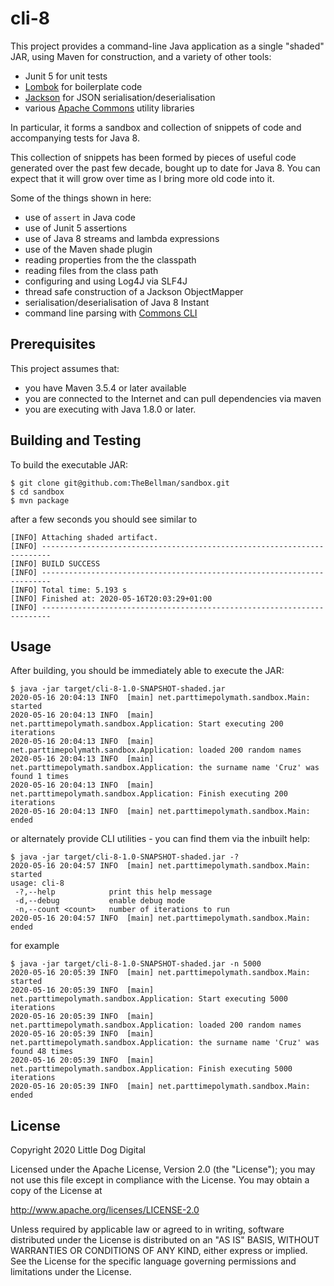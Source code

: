 # cli-8

This project provides a command-line Java application as a single "shaded" JAR, using Maven for
construction, and a variety of other tools:

 - Junit 5 for unit tests
 - [Lombok](https://projectlombok.org/) for boilerplate code
 - [Jackson](https://github.com/FasterXML/jackson) for JSON serialisation/deserialisation
 - various [Apache Commons](https://commons.apache.org/) utility libraries
 
In particular, it forms a sandbox and collection of snippets of code and accompanying tests for Java 8.

This collection of snippets has been formed by pieces of useful code generated over the past few decade,
bought up to date for Java 8. You can expect that it will grow over time as I bring more old code into it.

Some of the things shown in here:

 - use of `assert` in Java code
 - use of Junit 5 assertions
 - use of Java 8 streams and lambda expressions
 - use of the Maven shade plugin
 - reading properties from the the classpath
 - reading files from the class path
 - configuring and using Log4J via SLF4J
 - thread safe construction of a Jackson ObjectMapper
 - serialisation/deserialisation of Java 8 Instant
 - command line parsing with [Commons CLI](https://commons.apache.org/proper/commons-cli/)

## Prerequisites
This project assumes that:

  - you have Maven 3.5.4 or later available
  - you are connected to the Internet and can pull dependencies via maven
  - you are executing with Java 1.8.0 or later.

## Building and Testing
To build the executable JAR:

```
$ git clone git@github.com:TheBellman/sandbox.git
$ cd sandbox
$ mvn package
```

after a few seconds you should see similar to

```
[INFO] Attaching shaded artifact.
[INFO] ------------------------------------------------------------------------
[INFO] BUILD SUCCESS
[INFO] ------------------------------------------------------------------------
[INFO] Total time: 5.193 s
[INFO] Finished at: 2020-05-16T20:03:29+01:00
[INFO] ------------------------------------------------------------------------
```

## Usage
After building, you should be immediately able to execute the JAR:

```
$ java -jar target/cli-8-1.0-SNAPSHOT-shaded.jar 
2020-05-16 20:04:13 INFO  [main] net.parttimepolymath.sandbox.Main: started
2020-05-16 20:04:13 INFO  [main] net.parttimepolymath.sandbox.Application: Start executing 200 iterations
2020-05-16 20:04:13 INFO  [main] net.parttimepolymath.sandbox.Application: loaded 200 random names
2020-05-16 20:04:13 INFO  [main] net.parttimepolymath.sandbox.Application: the surname name 'Cruz' was found 1 times
2020-05-16 20:04:13 INFO  [main] net.parttimepolymath.sandbox.Application: Finish executing 200 iterations
2020-05-16 20:04:13 INFO  [main] net.parttimepolymath.sandbox.Main: ended
```

or alternately provide CLI utilities - you can find them via the inbuilt help:

```
$ java -jar target/cli-8-1.0-SNAPSHOT-shaded.jar -?
2020-05-16 20:04:57 INFO  [main] net.parttimepolymath.sandbox.Main: started
usage: cli-8
 -?,--help            print this help message
 -d,--debug           enable debug mode
 -n,--count <count>   number of iterations to run
2020-05-16 20:04:57 INFO  [main] net.parttimepolymath.sandbox.Main: ended
```

for example
```
$ java -jar target/cli-8-1.0-SNAPSHOT-shaded.jar -n 5000
2020-05-16 20:05:39 INFO  [main] net.parttimepolymath.sandbox.Main: started
2020-05-16 20:05:39 INFO  [main] net.parttimepolymath.sandbox.Application: Start executing 5000 iterations
2020-05-16 20:05:39 INFO  [main] net.parttimepolymath.sandbox.Application: loaded 200 random names
2020-05-16 20:05:39 INFO  [main] net.parttimepolymath.sandbox.Application: the surname name 'Cruz' was found 48 times
2020-05-16 20:05:39 INFO  [main] net.parttimepolymath.sandbox.Application: Finish executing 5000 iterations
2020-05-16 20:05:39 INFO  [main] net.parttimepolymath.sandbox.Main: ended
```

## License
Copyright 2020 Little Dog Digital

Licensed under the Apache License, Version 2.0 (the "License");
you may not use this file except in compliance with the License.
You may obtain a copy of the License at

   http://www.apache.org/licenses/LICENSE-2.0

Unless required by applicable law or agreed to in writing, software
distributed under the License is distributed on an "AS IS" BASIS,
WITHOUT WARRANTIES OR CONDITIONS OF ANY KIND, either express or implied.
See the License for the specific language governing permissions and
limitations under the License.